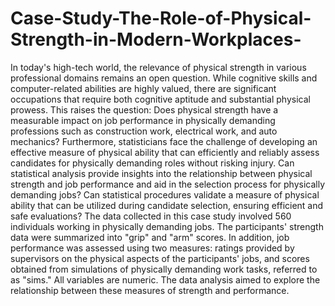 # Case-Study-The-Role-of-Physical-Strength-in-Modern-Workplaces-
In today's high-tech world, the relevance of physical strength in various professional domains 
remains an open question. While cognitive skills and computer-related abilities are highly 
valued, there are significant occupations that require both cognitive aptitude and substantial 
physical prowess. 
This raises the question: Does physical strength have a measurable impact on job performance 
in physically demanding professions such as construction work, electrical work, and auto 
mechanics? Furthermore, statisticians face the challenge of developing an effective measure of 
physical ability that can efficiently and reliably assess candidates for physically demanding 
roles without risking injury.
Can statistical analysis provide insights into the relationship between physical strength and job 
performance and aid in the selection process for physically demanding jobs? 
Can statistical procedures validate a measure of physical ability that can be utilized during 
candidate selection, ensuring efficient and safe evaluations? 
The data collected in this case study involved 560 individuals working in physically demanding 
jobs. The participants' strength data were summarized into "grip" and "arm" scores. In addition, 
job performance was assessed using two measures: ratings provided by supervisors on the 
physical aspects of the participants' jobs, and scores obtained from simulations of physically 
demanding work tasks, referred to as "sims." All variables are numeric. The data analysis aimed 
to explore the relationship between these measures of strength and performance.
